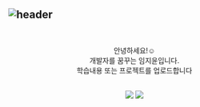 <div align="left">
  
![header](https://capsule-render.vercel.app/api?type=waving&color=timeGradient&text=Welcome%20to%20Jiho's%20GitHub%20👋&animation=twinkling&fontSize=35&fontAlignY=40&fontAlign=70&height=250)
---
  

<br>

<div align="center">
  <p>
    안녕하세요!☺️ <br>
    개발자를 꿈꾸는 임지윤입니다.<br>
    학습내용 또는 프로젝트를 업로드합니다<br><br>
  </p>
</div>
<div align="center">
  <p>
  </p>
</div>

<div align="center">
  <img src="https://github-readme-stats.vercel.app/api?username=Jiyoon0612&hide=contribs,prs&show_icons=true&theme=tokyonight"/>
  <img src="https://github-readme-stats.vercel.app/api/top-langs/?username=Jiyoon0612&layout=compact&theme=tokyonight"/>
</div><br>

<!---
Jiyoon0612/Jiyoon0612 is a ✨ special ✨ repository because its `README.md` (this file) appears on your GitHub profile.
You can click the Preview link to take a look at your changes.
--->
